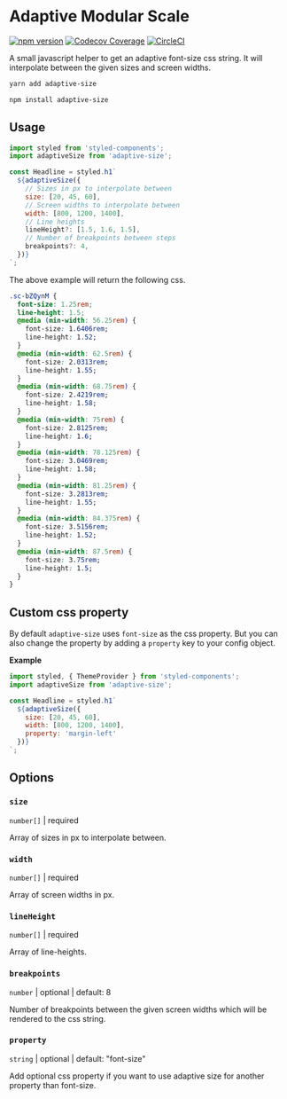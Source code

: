 # Adaptive Modular Scale

[![npm version](https://badge.fury.io/js/adaptive-size.svg)](https://www.npmjs.com/package/adaptive-size)
[![Codecov Coverage](https://img.shields.io/codecov/c/github/jeslage/adaptive-size.svg?style=shield)](https://codecov.io/gh/jeslage/adaptive-size/)
[![CircleCI](https://circleci.com/gh/jeslage/adaptive-size.svg?style=shield)](https://circleci.com/gh/jeslage/adaptive-size)

A small javascript helper to get an adaptive font-size css string. It will interpolate between the given sizes and screen widths.

```bash
yarn add adaptive-size

npm install adaptive-size
```

## Usage

```js
import styled from 'styled-components';
import adaptiveSize from 'adaptive-size';

const Headline = styled.h1`
  ${adaptiveSize({
    // Sizes in px to interpolate between
    size: [20, 45, 60],
    // Screen widths to interpolate between
    width: [800, 1200, 1400],
    // Line heights
    lineHeight?: [1.5, 1.6, 1.5],
    // Number of breakpoints between steps
    breakpoints?: 4,
  })}
`;
```

The above example will return the following css.

```css
.sc-bZQynM {
  font-size: 1.25rem;
  line-height: 1.5;
  @media (min-width: 56.25rem) {
    font-size: 1.6406rem;
    line-height: 1.52;
  }
  @media (min-width: 62.5rem) {
    font-size: 2.0313rem;
    line-height: 1.55;
  }
  @media (min-width: 68.75rem) {
    font-size: 2.4219rem;
    line-height: 1.58;
  }
  @media (min-width: 75rem) {
    font-size: 2.8125rem;
    line-height: 1.6;
  }
  @media (min-width: 78.125rem) {
    font-size: 3.0469rem;
    line-height: 1.58;
  }
  @media (min-width: 81.25rem) {
    font-size: 3.2813rem;
    line-height: 1.55;
  }
  @media (min-width: 84.375rem) {
    font-size: 3.5156rem;
    line-height: 1.52;
  }
  @media (min-width: 87.5rem) {
    font-size: 3.75rem;
    line-height: 1.5;
  }
}
```

## Custom css property

By default `adaptive-size` uses `font-size` as the css property. But you can also change the property by adding a `property` key to your config object.

**Example**

```js
import styled, { ThemeProvider } from 'styled-components';
import adaptiveSize from 'adaptive-size';

const Headline = styled.h1`
  ${adaptiveSize({
    size: [20, 45, 60],
    width: [800, 1200, 1400],
    property: 'margin-left'
  })}
`;
```

## Options

### `size`

`number[]` | required

Array of sizes in px to interpolate between.

### `width`

`number[]` | required

Array of screen widths in px.

### `lineHeight`

`number[]` | required

Array of line-heights.

### `breakpoints`

`number` | optional | default: 8

Number of breakpoints between the given screen widths which will be rendered to the css string.

### `property`

`string` | optional | default: "font-size"

Add optional css property if you want to use adaptive size for another property than font-size.
